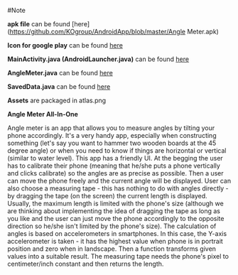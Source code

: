 #Note

__apk file__ can be found [here](https://github.com/KOgroup/AndroidApp/blob/master/Angle Meter.apk)

__Icon for google play__ can be found [here](https://github.com/KOgroup/AndroidApp/blob/master/ic_launcher-web.png)

__MainActivity.java (AndroidLauncher.java)__ can be found [here](https://github.com/KOgroup/AndroidApp/blob/master/src/com/kogroup/anglemeter/AndroidLauncher.java)

__AngleMeter.java__ can be found [here](https://github.com/KOgroup/AndroidApp/blob/master/core/src/com/kogroup/anglemeter/AngleMeter.java)

__SavedData.java__ can be found [here](https://github.com/KOgroup/AndroidApp/blob/master/core/src/com/kogroup/anglemeter/SavedData.java)

__Assets__ are packaged in atlas.png

__Angle Meter All-In-One__

Angle meter is an app that allows you to measure angles by tilting your phone accordingly. It's a very handy app, especially when constructing something (let's say you want to hammer two wooden boards at the 45 degree angle) or when you need to know if things are horizontal or vertical (similar to water level). 
This app has a friendly UI. At the begging the user has to calibrate their phone (meaning that he/she puts a phone vertically and clicks calibrate) so the angles are as precise as possible. Then a user can move the phone freely and the current angle will be displayed. User can also choose a measuring tape - this has nothing to do with angles directly - by dragging the tape (on the screen) the current length is displayed. Usually, the maximum length is limited with the phone's size (although we are thinking about implementing the idea of dragging the tape as long as you like and the user can just move the phone accordingly to the opposite direction so he/she isn't limited by the phone's size). 
The calculation of angles is based on accelerometers in smartphones. In this case, the Y-axis accelerometer is taken - it has the highest value when phone is in portrait position and zero when in landscape. Then a function transforms given values into a suitable result. The measuring tape needs the phone's pixel to centimeter/inch constant and then returns the length.
